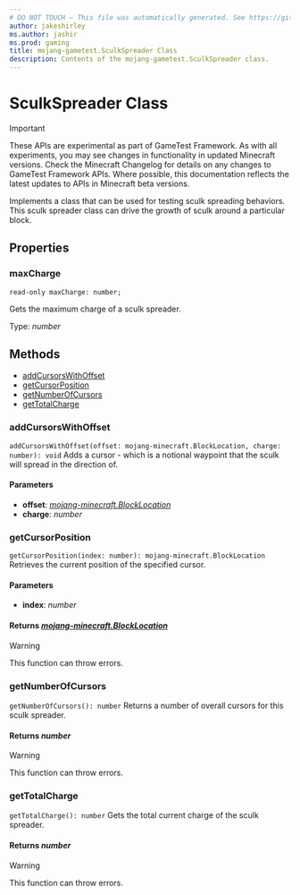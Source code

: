 ```yaml
---
# DO NOT TOUCH — This file was automatically generated. See https://github.com/Mojang/MinecraftApiDocsGenerator to modify descriptions, examples, etc.
author: jakeshirley
ms.author: jashir
ms.prod: gaming
title: mojang-gametest.SculkSpreader Class
description: Contents of the mojang-gametest.SculkSpreader class.
---
```

# SculkSpreader Class
>[!IMPORTANT]
>These APIs are experimental as part of GameTest Framework. As with all experiments, you may see changes in functionality in updated Minecraft versions. Check the Minecraft Changelog for details on any changes to GameTest Framework APIs. Where possible, this documentation reflects the latest updates to APIs in Minecraft beta versions.

Implements a class that can be used for testing sculk spreading behaviors. This sculk spreader class can drive the growth of sculk around a particular block.

## Properties

### **maxCharge**
`read-only maxCharge: number;`

Gets the maximum charge of a sculk spreader.

Type: *number*

## Methods
- [addCursorsWithOffset](#addcursorswithoffset)
- [getCursorPosition](#getcursorposition)
- [getNumberOfCursors](#getnumberofcursors)
- [getTotalCharge](#gettotalcharge)

### **addCursorsWithOffset**
`
addCursorsWithOffset(offset: mojang-minecraft.BlockLocation, charge: number): void
`
Adds a cursor - which is a notional waypoint that the sculk will spread in the direction of.

#### **Parameters**
- **offset**: [*mojang-minecraft.BlockLocation*](../mojang-minecraft/BlockLocation.md)
- **charge**: *number*

### **getCursorPosition**
`
getCursorPosition(index: number): mojang-minecraft.BlockLocation
`
Retrieves the current position of the specified cursor.

#### **Parameters**
- **index**: *number*

#### **Returns** [*mojang-minecraft.BlockLocation*](../mojang-minecraft/BlockLocation.md)
> [!WARNING]
> This function can throw errors.

### **getNumberOfCursors**
`
getNumberOfCursors(): number
`
Returns a number of overall cursors for this sculk spreader.

#### **Returns** *number*
> [!WARNING]
> This function can throw errors.

### **getTotalCharge**
`
getTotalCharge(): number
`
Gets the total current charge of the sculk spreader.

#### **Returns** *number*
> [!WARNING]
> This function can throw errors.
